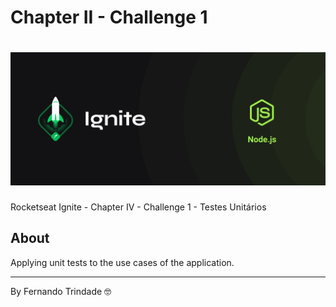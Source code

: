 # Chapter II - Challenge 1

<h1 align="center">
    <img src="cover-node.js.png">
</h1>

Rocketseat Ignite - Chapter IV - Challenge 1 - Testes Unitários

## About

Applying unit tests to the use cases of the application.

---

By Fernando Trindade 🤓
